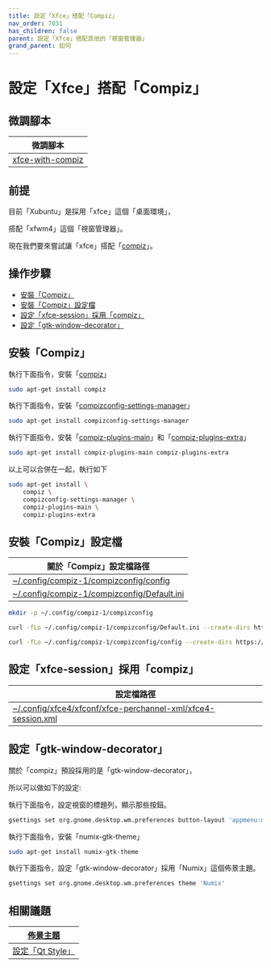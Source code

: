 ```yaml
---
title: 設定「Xfce」搭配「Compiz」
nav_order: 7031
has_children: false
parent: 設定「Xfce」搭配其他的「視窗管理器」
grand_parent: 如何
---
```



# 設定「Xfce」搭配「Compiz」


## 微調腳本

| 微調腳本 |
| --- |
| [xfce-with-compiz](https://github.com/samwhelp/xubuntu-adjustment/tree/main/prototype/main/alternative-config/xfce-with-compiz/Main) |


## 前提

目前「Xubuntu」是採用「xfce」這個「桌面環境」，

搭配「xfwm4」這個「視窗管理器」。

現在我們要來嘗試讓「xfce」搭配「[compiz](https://samwhelp.github.io/note-about-xubuntu/read/master/window-manager/compiz.html)」。


## 操作步驟

* [安裝「Compiz」](#安裝compiz)
* [安裝「Compiz」設定檔](#安裝compiz設定檔)
* [設定「xfce-session」採用「compiz」](#設定xfce-session採用compiz)
* [設定「gtk-window-decorator」](#設定gtk-window-decorator)



## 安裝「Compiz」

執行下面指令，安裝「[compiz](https://packages.ubuntu.com/noble/compiz)」

``` sh
sudo apt-get install compiz
```

執行下面指令，安裝「[compizconfig-settings-manager](https://packages.ubuntu.com/noble/compizconfig-settings-manager)」

``` sh
sudo apt-get install compizconfig-settings-manager
```

執行下面指令，安裝「[compiz-plugins-main](https://packages.ubuntu.com/noble/compiz-plugins-main)」和「[compiz-plugins-extra](https://packages.ubuntu.com/noble/compiz-plugins-extra)」

``` sh
sudo apt-get install compiz-plugins-main compiz-plugins-extra
```

以上可以合併在一起，執行如下


``` sh
sudo apt-get install \
	compiz \
	compizconfig-settings-manager \
	compiz-plugins-main \
	compiz-plugins-extra

```


## 安裝「Compiz」設定檔

| 關於「Compiz」設定檔路徑 |
| --- |
| [~/.config/compiz-1/compizconfig/config](https://github.com/samwhelp/xubuntu-adjustment/blob/main/prototype/main/alternative-config/xfce-with-compiz/Main/asset/overlay/etc/skel/.config/compiz-1/compizconfig/config) |
| [~/.config/compiz-1/compizconfig/Default.ini](https://github.com/samwhelp/xubuntu-adjustment/blob/main/prototype/main/alternative-config/xfce-with-compiz/Main/asset/overlay/etc/skel/.config/compiz-1/compizconfig/Default.ini) |


``` sh
mkdir -p ~/.config/compiz-1/compizconfig

curl -fLo ~/.config/compiz-1/compizconfig/Default.ini --create-dirs https://raw.githubusercontent.com/samwhelp/xubuntu-adjustment/main/prototype/main/alternative-config/xfce-with-compiz/Main/asset/overlay/etc/skel/.config/compiz-1/compizconfig/Default.ini

curl -fLo ~/.config/compiz-1/compizconfig/config --create-dirs https://raw.githubusercontent.com/samwhelp/xubuntu-adjustment/main/prototype/main/alternative-config/xfce-with-compiz/Main/asset/overlay/etc/skel/.config/compiz-1/compizconfig/config

```


## 設定「xfce-session」採用「compiz」

| 設定檔路徑 |
| --- |
| [~/.config/xfce4/xfconf/xfce-perchannel-xml/xfce4-session.xml](https://github.com/samwhelp/xubuntu-adjustment/blob/main/prototype/main/alternative-config/xfce-with-compiz/Main/asset/overlay/etc/skel/.config/xfce4/xfconf/xfce-perchannel-xml/xfce4-session.xml#L15) |


## 設定「gtk-window-decorator」

關於「compiz」預設採用的是「gtk-window-decorator」，

所以可以做如下的設定:

執行下面指令，設定視窗的標題列，顯示那些按鈕。

``` sh
gsettings set org.gnome.desktop.wm.preferences button-layout 'appmenu:minimize,maximize,close'
```

執行下面指令，安裝「numix-gtk-theme」

``` sh
sudo apt-get install numix-gtk-theme
```

執行下面指令，設定「gtk-window-decorator」採用「Numix」這個佈景主題。

``` sh
gsettings set org.gnome.desktop.wm.preferences theme 'Numix'
```


## 相關議題

| [佈景主題](https://samwhelp.github.io/note-about-xubuntu/read/subject/theme.html) |
| --- |
| [設定「Qt Style」](https://samwhelp.github.io/note-about-xubuntu/read/subject/theme/config/qt-style.html) |
